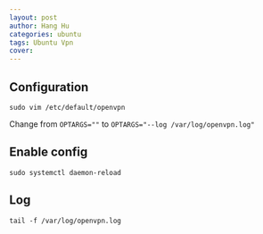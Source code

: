 ```yaml
---
layout: post
author: Hang Hu
categories: ubuntu
tags: Ubuntu Vpn 
cover: 
---
```


## Configuration

```
sudo vim /etc/default/openvpn
```
Change from `OPTARGS=""` to `OPTARGS="--log /var/log/openvpn.log"`

## Enable config

```
sudo systemctl daemon-reload
```

## Log

```
tail -f /var/log/openvpn.log
```
